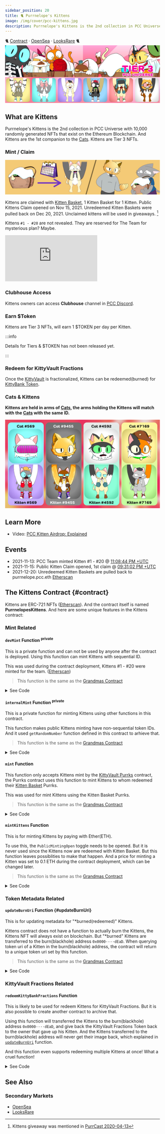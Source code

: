 ```yaml
---
sidebar_position: 20
title: 🐈 Purrnelope's Kittens
image: /img/cover/pcc-kittens.jpg
description: Purrnelope's Kittens is the 2nd collection in PCC Universe with 10,000 randomly generated NFTs that exist on the Ethereum Blockchain. And Kittens are the 1st companion to the Cats. Kittens are Tier 3 NFTs.
---
```


🐈
[Contract](https://etherscan.io/address/0x0c6218d95735d3e12ae7c4703106e4b8e0b61010) ·
[OpenSea](https://opensea.io/collection/purrnelopes-kittens) ·
[LooksRare](https://looksrare.org/collections/0x0c6218D95735d3E12AE7C4703106E4b8e0b61010)
🐈
![](./assets/pcc-kittens.jpg)

## What are Kittens

Purrnelope's Kittens is the 2nd collection in PCC Universe with 10,000 randomly generated NFTs that exist on the Ethereum Blockchain. And Kittens are the 1st companion to the [Cats](../cats/index.md). Kittens are Tier 3 NFTs.

### Mint / Claim

![](./assets/claim-kittens.jpg)

Kittens are claimed with [Kitten Basket](../kittyvault-purrks/2-kitten-basket.md), 1 Kitten Basket for 1 Kitten. Public Kittens Claim opened on Nov 15, 2021. Unredeemed Kitten Baskets were pulled back on Dec 20, 2021. Unclaimed kittens will be used in giveaways. [^1]

Kittens `#1 - #20` are not revealed. They are reserved for The Team for mysterious plan? Maybe.

<iframe src="https://www.youtube.com/embed/Dc2Hb1kT6hk" title="YouTube video player" frameborder="0" allow="accelerometer; autoplay; clipboard-write; encrypted-media; gyroscope; picture-in-picture" allowFullScreen></iframe>

### Clubhouse Access

Kittens owners can access **Clubhouse** channel in [PCC Discord](http://discord.gg/purrnelopescountryclub).

### Earn $Token

Kittens are Tier 3 NFTs, will earn 1 $TOKEN per day per Kitten.

:::info

Details for Tiers & $TOKEN has not been released yet.

:::

### Redeem for KittyVault Fractions

Once the [KittyVault](../../kittyvault/index.md) is fractionalized, Kittens can be redeemed(burned) for [KittyBank Token](../../kittyvault/index.md#kittybank-token-token).

### Cats & Kittens

**Kittens are held in arms of [Cats](../cats/index.md), the arms holding the Kittens will match with the [Cats](../cats/index.md) with the same ID.**

![](./assets/cats-kittens.jpg)

## Learn More

- Video: [PCC Kitten Airdrop: Explained](/posts/explained/202112-kitten-airdrop)

## Events

- 2021-11-13: PCC Team minted Kitten #1 - #20 @ [11:08:44 PM +UTC](https://etherscan.io/tx/0xaccffa89b7df01dd4ea1f0c470644c9cc6f2cb99b2c40ad4a9ffa43732f8cc82)
- 2021-11-15: Public Kitten Claim opened, 1st claim @ [09:31:02 PM +UTC](https://etherscan.io/tx/0xb12b71b890479b9cdd827d14abb5c7f9f0e9667fbb3d07b23b32ffa85f3325d7)
- 2021-12-20: Unredeemed Kitten Baskets are pulled back to purrnelope.pcc.eth [Etherscan](https://etherscan.io/tx/0x2598b855a071a7dc498c20f8768891178aa293034e44db5ac2c10c95d06acac1)

## The Kittens Contract {#contract}

Kittens are ERC-721 NFTs ([Etherscan](https://etherscan.io/address/0x0c6218d95735d3e12ae7c4703106e4b8e0b61010)). And the contract itself is named **PurrnelopesKittens**. And here are some unique features in the Kittens contract:

### Mint Related

#### `devMint` Function <sup>private</sup>

This is a private function and can not be used by anyone after the contract is deployed. Using this function can mint Kittens with sequential ID.

This was used during the contract deployment, Kittens #1 - #20 were minted for the team. ([Etherscan](https://etherscan.io/tx/0xaccffa89b7df01dd4ea1f0c470644c9cc6f2cb99b2c40ad4a9ffa43732f8cc82))

> This function is the same as the [Grandmas Contract](../grandmas/index.md#contract)

<details><summary>See Code</summary>

```js
function devMint(uint256 _quantity, address _to) private {
    uint256 remaining = MaxSupplyCount - CurrentTokenId.current();
    for(uint256 i; i < _quantity; i++){
        CurrentTokenId.increment();
        remaining--;
        _safeMint(_to, CurrentTokenId.current());
        Ids[i] = Ids[remaining] == 0 ? remaining : Ids[remaining];
    }
}

constructor() ERC721("Purrnelopes Kittens", "PK"){
    devMint(20, 0x112E62d5906F9239D9fabAb7D0237A328F128e22);
}
```

</details>

#### `internalMint` Function <sup>private</sup>

This is a private function for minting Kittens using other functions in this contract.

This function makes public Kittens minting have non-sequential token IDs. And it used `getRandomNumber` function defined in this contract to arhieve that.

> This function is the same as the [Grandmas Contract](../grandmas/index.md#contract)

<details><summary>See Code</summary>

```js
function internalMint(address _to, uint256 _quantity) private {
    require(_quantity <= MaxMintCount && _quantity > 0, "Incorrect mint quantity");
    require(_quantity.add(CurrentTokenId.current()) <= MaxSupplyCount, "Cannot exceed max supply");

    uint256 remaining = MaxSupplyCount - CurrentTokenId.current();

    for(uint256 i; i < _quantity; i++){

        remaining--;
        uint256 tokenId = CurrentTokenId.current();
        uint256 index = getRandomNumber(remaining, i * tokenId);

        _safeMint(_to, ((Ids[index] == 0) ? index : Ids[index]) + 1);

        Ids[index] = Ids[remaining] == 0 ? remaining : Ids[remaining];
        CurrentTokenId.increment();
    }
}

//"random" number.... using chainlink for VRF seems overkill
function getRandomNumber(uint256 maxValue, uint256 salt) private view returns(uint256) {
    if (maxValue == 0)
        return 0;
        
    uint256 seed =
        uint256(
            keccak256(
                abi.encodePacked(
                        block.difficulty +	
                        ((uint256(keccak256(abi.encodePacked(tx.origin, msg.sig)))) / (block.timestamp)) +
                        block.number +
                        salt
                )
            )
        );
    return seed.mod(maxValue);
}
```

</details>

#### `mint` Function

This function only accepts Kittens mint by the [KittyVault Purrks](../kittyvault-purrks/index.md) contract, the Purrks contract uses this function to mint Kittens to whom redeemed their [Kitten Basket](../kittyvault-purrks/2-kitten-basket.md) Purrks.

This was used for mint Kittens using the Kitten Basket Purrks.

> This function is the same as the [Grandmas Contract](../grandmas/index.md#contract)


<details><summary>See Code</summary>

```js
function mint(address _to, uint256 _quantity) override public {
    require(msg.sender == AllowedAddress || msg.sender == owner(), "Not allowed minting address");
    internalMint(_to, _quantity);
}
```

</details>

#### `mintKittens` Function

This is for minting Kittens by paying with Ether(ETH).

To use this, the `PublicMintingOpen` toggle needs to be opened. But it is never used since the Kittens now are redeemed with Kitten Basket. But this function leaves possiblities to make that happen. And a price for minting a Kitten was set to 0.1 ETH during the contract deployment, which can be changed later.

> This function is the same as the [Grandmas Contract](../grandmas/index.md#contract)

<details><summary>See Code</summary>

```js
function mintKittens(uint256 _quantity) payable public nonReentrant {
    require(msg.value == _quantity.mul(UnitPrice), "Incorrect ETH amount");
    require(PublicMintingOpen, "Public minting is not currently open");

    internalMint(msg.sender, _quantity);
}
```

</details>

### Token Metadata Related

#### `updateBurnUri` Function {#updateBurnUri}

This is for updating metadata for "\*burned(redeemed)" Kittens.

Kittens contract does not have a function to actually burn the Kittens, the Kittens NFT will always exist on blockchain. But "\*burned" Kittens are transferred to the burn(blackhole) address `0x0000····dEaD`. When querying token uri of a Kitten in the burn(blackhole) address, the contract will return to a unique token uri set by this function.

> This function is the same as the [Grandmas Contract](../grandmas/index.md#contract)

<details><summary>See Code</summary>

```js
function updateBurnUri(string memory _uri) public onlyOwner{
    BurnUri = _uri;
}

function tokenURI(uint256 _tokenId) public view override returns (string memory) {
    require(_exists(_tokenId), "ERC721Metadata: URI query for nonexistent token");

    string memory baseURI = _baseURI();
    string memory uri = bytes(baseURI).length > 0 ? string(abi.encodePacked(baseURI, _tokenId.toString())) : "";
    return (ownerOf(_tokenId) == BurnAddress) ? BurnUri : uri;
}
```

</details>

### KittyVault Fractions Related

#### `redeemKittyBankFractions` Function

This is likely to be used for redeem Kittens for KittyVault Fractions. But it is also possible to create another contract to archive that.

Using this function will transferred the Kittens to the burn(blackhole) address `0x0000····dEaD`, and give back the KittyVault Fractions Token back to the owner that gave up his Kitten. And the Kittens transferred to the burn(blackhole) address will never get their image back, which explained in [`updateBurnUri`](#updateBurnUri) function.

And this function even supports redeeming multiple Kittens at once! What a cruel function!

<details><summary>See Code</summary>

```js
function redeemKittyBankFractions(uint256[] calldata ids) public {
    require(RedeemOpen, "ERC-20 redeem is not currently open");
    require(FractionsPerNFT > 0, "Fractions per NFT currently not set");
    uint256 amount = FractionsPerNFT.mul(ids.length);
    require(FractionsContract.balanceOf(address(this)) >= amount, "Not enough balance of tokens to redeem");

    for(uint256 i; i < ids.length; i++){
        //we don't need to check the owner of the tokens because this is checked in transferFrom method
        this.transferFrom(msg.sender, BurnAddress, ids[i]);
    }

    FractionsContract.transfer(msg.sender, amount);
}
```

</details>

## See Also

### Secondary Markets

- [OpenSea](https://opensea.io/collection/purrnelopes-kittens)
- [LooksRare](https://looksrare.org/collections/0x0c6218D95735d3E12AE7C4703106E4b8e0b61010)

[^1]: Kittens giveaway was mentioned in [PurrCast 2020-04-13](/posts/2022/04/20/purrcast)
